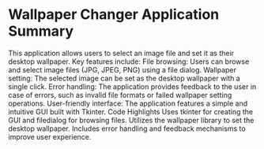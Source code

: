# Wallpaper Changer Application Summary

This application allows users to select an image file and set it as their desktop wallpaper. Key features include:
File browsing: Users can browse and select image files (JPG, JPEG, PNG) using a file dialog.
Wallpaper setting: The selected image can be set as the desktop wallpaper with a single click.
Error handling: The application provides feedback to the user in case of errors, such as invalid file formats or failed wallpaper setting operations.
User-friendly interface: The application features a simple and intuitive GUI built with Tkinter.
Code Highlights
Uses tkinter for creating the GUI and filedialog for browsing files.
Utilizes the wallpaper library to set the desktop wallpaper.
Includes error handling and feedback mechanisms to improve user experience.
